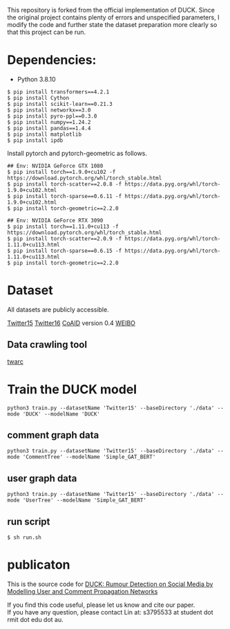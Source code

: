 This repository is forked from the official implementation of DUCK. Since the original project contains plenty of errors and unspecified parameters, I modify the code and further state the dataset preparation more clearly so that this project can be run.

# Dependencies:
- Python 3.8.10
```
$ pip install transformers==4.2.1
$ pip install Cython
$ pip install scikit-learn==0.21.3
$ pip install networkx==3.0
$ pip install pyro-ppl==0.3.0
$ pip install numpy==1.24.2
$ pip install pandas==1.4.4
$ pip install matplotlib
$ pip install ipdb
```
Install pytorch and pytorch-geometric as follows.
```
## Env: NVIDIA GeForce GTX 1080
$ pip install torch==1.9.0+cu102 -f https://download.pytorch.org/whl/torch_stable.html
$ pip install torch-scatter==2.0.8 -f https://data.pyg.org/whl/torch-1.9.0+cu102.html
$ pip install torch-sparse==0.6.11 -f https://data.pyg.org/whl/torch-1.9.0+cu102.html
$ pip install torch-geometric==2.2.0

## Env: NVIDIA GeForce RTX 3090
$ pip install torch==1.11.0+cu113 -f https://download.pytorch.org/whl/torch_stable.html
$ pip install torch-scatter==2.0.9 -f https://data.pyg.org/whl/torch-1.11.0+cu113.html
$ pip install torch-sparse==0.6.15 -f https://data.pyg.org/whl/torch-1.11.0+cu113.html
$ pip install torch-geometric==2.2.0
```

# Dataset
All datasets are publicly accessible.

[Twitter15](https://www.dropbox.com/s/7ewzdrbelpmrnxu/rumdetect2017.zip?dl=0 )
[Twitter16](https://www.dropbox.com/s/7ewzdrbelpmrnxu/rumdetect2017.zip?dl=0 )
[CoAID](https://github.com/cuilimeng/CoAID) version 0.4
[WEIBO](https://alt.qcri.org/~wgao/data/rumdect.zip)

## Data crawling tool
[twarc](https://github.com/DocNow/twarc)

# Train the DUCK model

```
python3 train.py --datasetName 'Twitter15' --baseDirectory './data' --mode 'DUCK' --modelName 'DUCK'
```

## comment graph data

```
python3 train.py --datasetName 'Twitter15' --baseDirectory './data' --mode 'CommentTree' --modelName 'Simple_GAT_BERT'
```

## user graph data

```
python3 train.py --datasetName 'Twitter15' --baseDirectory './data' --mode 'UserTree' --modelName 'Simple_GAT_BERT'
```

## run script

```
$ sh run.sh
```

# publicaton
This is the source code for 
[DUCK: Rumour Detection on Social Media by Modelling User and Comment Propagation Networks](https://aclanthology.org/2022.naacl-main.364/)


If you find this code useful, please let us know and cite our paper.  
If you have any question, please contact Lin at: s3795533 at student dot rmit dot edu dot au.
